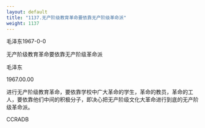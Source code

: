 ```yaml
---
layout: default
title: "1137.无产阶级教育革命要依靠无产阶级革命派"
weight: 1137
---
```


毛泽东1967-0-0

无产阶级教育革命要依靠无产阶级革命派

毛泽东

1967.00.00

进行无产阶级教育革命，要依靠学校中广大革命的学生，革命的教员，革命的工人，要依靠他们中间的积极分子，即决心把无产阶级文化大革命进行到底的无产阶级革命派。

CCRADB


